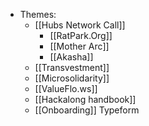 - Themes:
    - [[Hubs Network Call]]
        - [[RatPark.Org]]
        - [[Mother Arc]]
        - [[Akasha]]
    - [[Transvestment]]
    - [[Microsolidarity]]
    - [[ValueFlo.ws]]
    - [[Hackalong handbook]]
    - [[Onboarding]] Typeform
